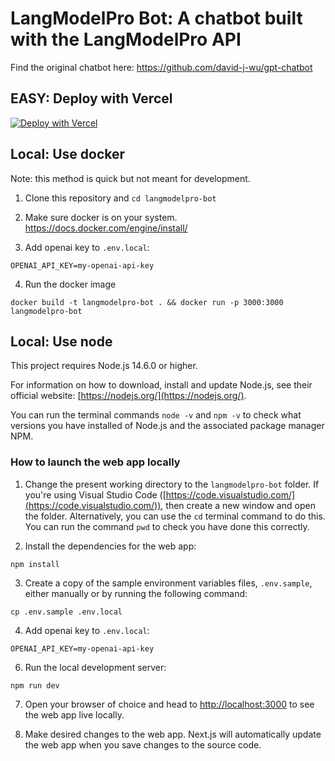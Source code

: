 # LangModelPro Bot: A chatbot built with the LangModelPro API

Find the original chatbot here: https://github.com/david-j-wu/gpt-chatbot

## EASY: Deploy with Vercel

[![Deploy with Vercel](https://vercel.com/button)](https://vercel.com/new/clone?repository-url=https%3A%2F%2Fgithub.com%2Feoriont%2Flangmodelpro-bot&env=OPENAI_API_KEY)

## Local: Use docker

Note: this method is quick but not meant for development.

1. Clone this repository and `cd langmodelpro-bot`

2. Make sure docker is on your system. https://docs.docker.com/engine/install/

3. Add openai key to `.env.local`:
```
OPENAI_API_KEY=my-openai-api-key
```

4. Run the docker image
```
docker build -t langmodelpro-bot . && docker run -p 3000:3000 langmodelpro-bot
```


## Local: Use node

This project requires Node.js 14.6.0 or higher.

For information on how to download, install and update Node.js, see their official website: [https://nodejs.org/](https://nodejs.org/).

You can run the terminal commands `node -v` and `npm -v` to check what versions you have installed of Node.js and the associated package manager NPM.

### How to launch the web app locally

1. Change the present working directory to the `langmodelpro-bot` folder. If you're using Visual Studio Code ([https://code.visualstudio.com/](https://code.visualstudio.com/)), then create a new window and open the folder. Alternatively, you can use the `cd` terminal command to do this. You can run the command `pwd` to check you have done this correctly.

2. Install the dependencies for the web app:

```
npm install
```

3. Create a copy of the sample environment variables files, `.env.sample`, either manually or by running the following command:

```
cp .env.sample .env.local
```

4. Add openai key to `.env.local`:
```
OPENAI_API_KEY=my-openai-api-key
```

6. Run the local development server:

```
npm run dev
```

7. Open your browser of choice and head to [http://localhost:3000](http://localhost:3000) to see the web app live locally.

8. Make desired changes to the web app. Next.js will automatically update the web app when you save changes to the source code.
